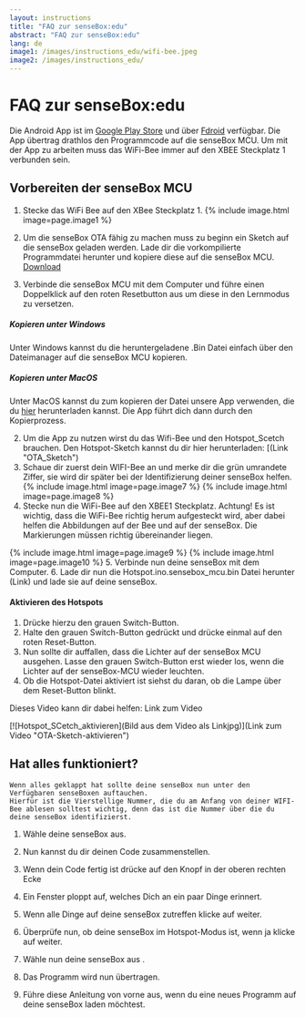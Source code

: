 ```yaml
---
layout: instructions
title: "FAQ zur senseBox:edu"
abstract: "FAQ zur senseBox:edu"
lang: de
image1: /images/instructions_edu/wifi-bee.jpeg
image2: /images/instructions_edu/
---
```

FAQ zur senseBox:edu
============

Die Android App ist im [Google Play Store](https://play.google.com/store/apps/details?id=de.sensebox.blockly) und über [Fdroid](https://f-droid.org/packages/de.sensebox.blockly/) verfügbar. 
Die App übertrag drathlos den Programmcode auf die senseBox MCU. Um mit der App zu arbeiten muss das WiFi-Bee immer auf den XBEE Steckplatz 1 verbunden sein. 

## Vorbereiten der senseBox MCU

1. Stecke das WiFi Bee auf den XBee Steckplatz 1. 
{% include image.html image=page.image1 %}
2. Um die senseBox OTA fähig zu machen muss zu beginn ein Sketch auf die senseBox geladen werden. Lade dir die vorkompilierte Programmdatei herunter und kopiere diese auf die senseBox MCU. 
<a href="">Download<a/>

3. Verbinde die senseBox MCU mit dem Computer und führe einen Doppelklick auf den roten Resetbutton aus um diese in den Lernmodus zu versetzen. 

##### Kopieren unter Windows
Unter Windows kannst du die heruntergeladene .Bin Datei einfach über den Dateimanager auf die senseBox MCU kopieren.

##### Kopieren unter MacOS
Unter MacOS kannst du zum kopieren der Datei unsere App verwenden, die du <a href="">hier</a> herunterladen kannst. Die App führt dich dann durch den Kopierprozess. 



2.	Um die App zu nutzen wirst du das Wifi-Bee und den Hotspot_Scetch brauchen. Den Hotspot-Sketch kannst du dir hier herunterladen: [(Link "OTA_Sketch")
3.	Schaue dir zuerst dein WIFI-Bee an und merke dir die grün umrandete Ziffer, sie wird dir später bei der Identifizierung deiner senseBox helfen.
{% include image.html image=page.image7 %}
{% include image.html image=page.image8 %}
4.  Stecke nun die WiFi-Bee auf den XBEE1 Steckplatz.
Achtung!
Es ist wichtig, dass die WiFi-Bee richtig herum aufgesteckt wird, aber dabei helfen die
Abbildungen auf der Bee und auf der senseBox. Die Markierungen müssen richtig
übereinander liegen.

{% include image.html image=page.image9 %}
{% include image.html image=page.image10 %}
5.  Verbinde nun deine senseBox mit dem Computer.
6.  Lade dir nun die Hotspot.ino.sensebox_mcu.bin Datei herunter (Link) und lade sie auf
deine senseBox.




#### Aktivieren des Hotspots 
1.	Drücke hierzu den grauen Switch-Button.
2.	Halte den grauen Switch-Button gedrückt und drücke einmal auf den roten Reset-Button.
3.	Nun sollte dir auffallen, dass die Lichter auf der senseBox MCU ausgehen. Lasse den grauen Switch-Button erst wieder los, wenn die Lichter auf der senseBox-MCU wieder leuchten.
4.	Ob die Hotspot-Datei aktiviert ist siehst du daran, ob die Lampe über dem Reset-Button blinkt.

Dieses Video kann dir dabei helfen: Link zum Video

[![Hotspot_SCetch_aktivieren](Bild aus dem Video als Linkjpg)](Link zum Video "OTA-Sketch-aktivieren")

## Hat alles funktioniert?

	Wenn alles geklappt hat sollte deine senseBox nun unter den Verfügbaren senseBoxen auftauchen. 
	Hierfür ist die Vierstellige Nummer, die du am Anfang von deiner WIFI-Bee ablesen solltest wichtig, denn das ist die Nummer über die du deine senseBox identifizierst.

1.	Wähle deine senseBox aus.


2.	Nun kannst du dir deinen Code zusammenstellen.

3.	Wenn dein Code fertig ist drücke auf den Knopf in der oberen rechten Ecke

4.	Ein Fenster ploppt auf, welches Dich an ein paar Dinge erinnert. 
5.	Wenn alle Dinge auf deine senseBox zutreffen klicke auf weiter.
6.	Überprüfe nun, ob deine senseBox im Hotspot-Modus ist, wenn ja klicke auf weiter.
7.	Wähle nun deine senseBox aus .

8.	Das Programm wird nun übertragen. 

9.	Führe diese Anleitung von vorne aus, wenn du eine neues Programm auf deine senseBox laden möchtest.



